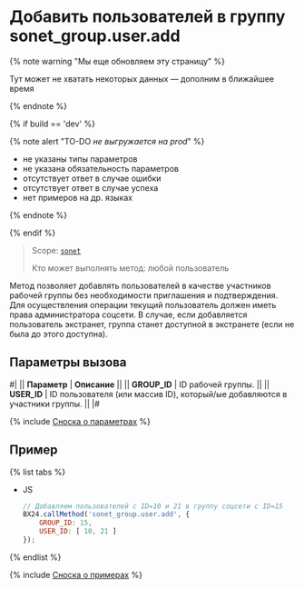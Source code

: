 # Добавить пользователей в группу sonet_group.user.add

{% note warning "Мы еще обновляем эту страницу" %}

Тут может не хватать некоторых данных — дополним в ближайшее время

{% endnote %}

{% if build == 'dev' %}

{% note alert "TO-DO _не выгружается на prod_" %}

- не указаны типы параметров
- не указана обязательность параметров
- отсутствует ответ в случае ошибки
- отсутствует ответ в случае успеха
- нет примеров на др. языках

{% endnote %}

{% endif %}

> Scope: [`sonet`](../../scopes/permissions.md)
>
> Кто может выполнять метод: любой пользователь

Метод позволяет добавлять пользователей в качестве участников рабочей группы без необходимости приглашения и подтверждения. Для осуществления операции текущий пользователь должен иметь права администратора соцсети. В случае, если добавляется пользователь экстранет, группа станет доступной в экстранете (если не была до этого доступна).

## Параметры вызова

#|
|| **Параметр** | **Описание** ||
|| **GROUP_ID** | ID рабочей группы. ||
|| **USER_ID** | ID пользователя (или массив ID), который/ые добавляются в участники группы. ||
|#

{% include [Сноска о параметрах](../../../_includes/required.md) %}

## Пример

{% list tabs %}

- JS

    ```js
    // Добавляем пользователей с ID=10 и 21 в группу соцсети с ID=15
    BX24.callMethod('sonet_group.user.add', {
        GROUP_ID: 15,
        USER_ID: [ 10, 21 ]
    });
    ```

{% endlist %}


{% include [Сноска о примерах](../../../_includes/examples.md) %}